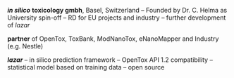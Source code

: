 ***in silico*** **toxicology gmbh**, Basel, Switzerland – Founded by Dr. C. Helma as University spin-off – RD for EU projects and industry – further development of *lazar*

**partner** of OpenTox, ToxBank, ModNanoTox, eNanoMapper and Industry (e.g. Nestle)

***lazar*** – in silico prediction framework – OpenTox API 1.2 compatibility – statistical model based on training data – open source
